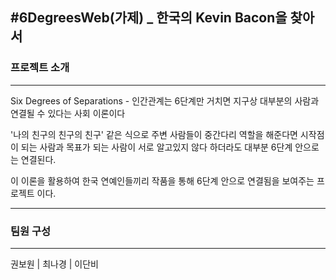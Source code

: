 #6DegreesWeb(가제) _ 한국의 Kevin Bacon을 찾아서 
---
### 프로젝트 소개
---
Six Degrees of Separations - 인간관계는 6단계만 거치면 지구상 대부분의 사람과 연결될 수 있다는 사회 이론이다


'나의 친구의 친구의 친구' 같은 식으로 주변 사람들이 중간다리 역할을 해준다면 시작점이 되는 사람과 목표가 되는 사람이 서로 알고있지 않다 하더라도 대부분 6단계 안으로는 연결된다.


이 이론을 활용하여 한국 연예인들끼리 작품을 통해 6단계 안으로 연결됨을 보여주는 프로젝트 이다.


---
### 팀원 구성
---
권보원 | 최나경 | 이단비 
